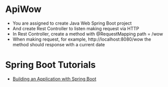 # ApiWow
- You are assigned to create Java Web Spring Boot project
- And create Rest Controller to listen making request via HTTP
- In Rest Controller, create a method with @RequestMapping path = /wow
- When making request, for example, http://localhost:8080/wow the method should response with a current date

# Spring Boot Tutorials
- [Building an Application with Spring Boot](https://spring.io/guides/gs/spring-boot/)

